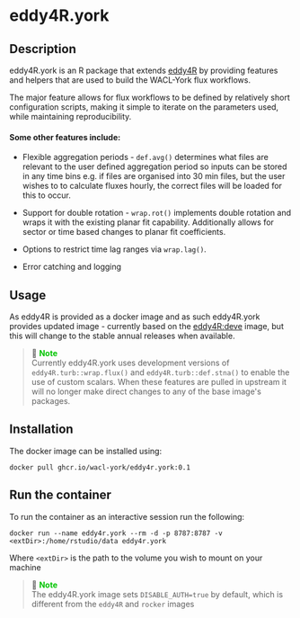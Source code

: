 # eddy4R.york

## Description 
eddy4R.york is an R package that extends [eddy4R](https://github.com/NEONScience/eddy4R) by providing features and helpers that are used to build the WACL-York flux workflows. 

The major feature allows for flux workflows to be defined by relatively short configuration scripts, making it simple to iterate on the parameters used, while maintaining reproducibility. 

#### Some other features include: 
- Flexible aggregation periods - `def.avg()` determines what files are relevant to the user defined aggregation period so inputs can be stored in any time bins e.g. if files are organised into 30 min files, but the user wishes to to calculate fluxes hourly, the correct files will be loaded for this to occur.

- Support for double rotation - `wrap.rot()` implements double rotation and wraps it with the existing planar fit capability. Additionally allows for sector or time based changes to planar fit coefficients.

- Options to restrict time lag ranges via `wrap.lag()`.

- Error catching and logging 

## Usage

As eddy4R is provided as a docker image and as such eddy4R.york provides updated image - currently based on the [eddy4R:deve](https://quay.io/repository/battelleecology/eddy4r) image, but this will change to the stable annual releases when available.

> :page_facing_up: <span style="color:#01C400;font-weight:bold"> Note </span> \
> Currently eddy4R.york uses development versions of `eddy4R.turb::wrap.flux()` and `eddy4R.turb::def.stna()` to enable the use of custom scalars. When these features are pulled in upstream it will no longer make direct changes to any of the base image's packages.

## Installation

The docker image can be installed using:

```
docker pull ghcr.io/wacl-york/eddy4r.york:0.1
```

## Run the container

To run the container as an interactive session run the following:

```
docker run --name eddy4r.york --rm -d -p 8787:8787 -v <extDir>:/home/rstudio/data eddy4r.york
```
Where `<extDir>` is the path to the volume you wish to mount on your machine

> :page_facing_up: <span style="color:#01C400;font-weight:bold"> Note </span> \
> The eddy4R.york image sets `DISABLE_AUTH=true` by default, which is different from the `eddy4R` and `rocker` images